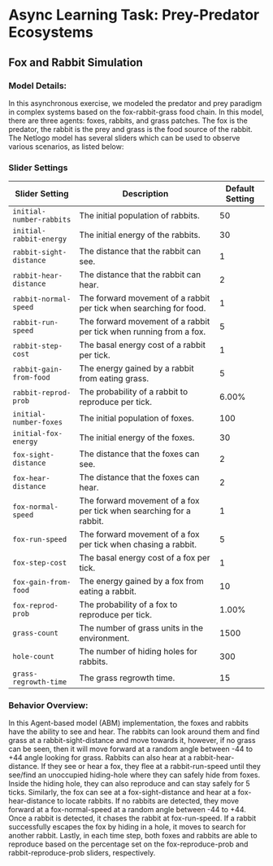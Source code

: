 # Async Learning Task: Prey-Predator Ecosystems

## Fox and Rabbit Simulation

### Model Details:
  In this asynchronous exercise, we modeled the predator and prey paradigm in complex systems based on the fox-rabbit-grass food chain. In this model, there are three agents: foxes, rabbits, and grass patches. The fox is the predator, the rabbit is the prey and grass is the food source of the rabbit. The Netlogo model has several sliders which can be used to observe various scenarios, as listed below:


### Slider Settings

| Slider Setting           | Description                                                         | Default Setting |
| ------------------------ | ------------------------------------------------------------------- | --------------- |
| `initial-number-rabbits` | The initial population of rabbits.                                  | 50              |
| `initial-rabbit-energy`  | The initial energy of the rabbits.                                  | 30              |
| `rabbit-sight-distance`  | The distance that the rabbit can see.                               | 1               |
| `rabbit-hear-distance`   | The distance that the rabbit can hear.                              | 2               |
| `rabbit-normal-speed`    | The forward movement of a rabbit per tick when searching for food.  | 1               |
| `rabbit-run-speed`       | The forward movement of a rabbit per tick when running from a fox.  | 5               |
| `rabbit-step-cost`       | The basal energy cost of a rabbit per tick.                            | 1               |
| `rabbit-gain-from-food`  | The energy gained by a rabbit from eating grass.                    | 5               |
| `rabbit-reprod-prob`     | The probability of a rabbit to reproduce per tick.                  | 6.00%           |
| `initial-number-foxes`   | The initial population of foxes.                                    | 100             |
| `initial-fox-energy`     | The initial energy of the foxes.                                    | 30              |
| `fox-sight-distance`     | The distance that the foxes can see.                                | 2               |
| `fox-hear-distance`      | The distance that the foxes can hear.                               | 2               |
| `fox-normal-speed`       | The forward movement of a fox per tick when searching for a rabbit. | 1               |
| `fox-run-speed`          | The forward movement of a fox per tick when chasing a rabbit.       | 5               |
| `fox-step-cost`          | The basal energy cost of a fox per tick.                            | 1               |
| `fox-gain-from-food`     | The energy gained by a fox from eating a rabbit.                    | 10              |
| `fox-reprod-prob`        | The probability of a fox to reproduce per tick.                     | 1.00%           |
| `grass-count`            | The number of grass units in the environment.                       | 1500            |
| `hole-count`             | The number of hiding holes for rabbits.                             | 300             |
| `grass-regrowth-time`    | The grass regrowth time.                                            | 15              |


### Behavior Overview:

In this Agent-based model (ABM) implementation, the foxes and rabbits have the ability to see and hear. The rabbits can look around them and find grass at a rabbit-sight-distance and move towards it, however, if no grass can be seen, then it will move forward at a random angle between -44 to +44 angle looking for grass. Rabbits can also hear at a rabbit-hear-distance. If they see or hear a fox, they flee at a rabbit-run-speed until they see/find an unoccupied hiding-hole where they can safely hide from foxes. Inside the hiding hole, they can also reproduce and can stay safely for 5 ticks. Similarly, the fox can see at a fox-sight-distance and hear at a fox-hear-distance to locate rabbits. If no rabbits are detected, they move forward at a fox-normal-speed at a random angle between -44 to +44. Once a rabbit is detected, it chases the rabbit at fox-run-speed. If a rabbit successfully escapes the fox by hiding in a hole, it moves to search for another rabbit. Lastly, in each time step, both foxes and rabbits are able to reproduce based on the percentage set on the fox-reproduce-prob and rabbit-reproduce-prob sliders, respectively.

